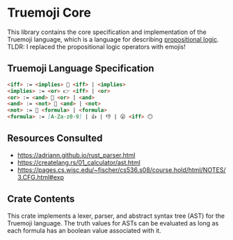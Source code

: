 # Truemoji Core

This library contains the core specification and implementation of the Truemoji language, which is a language for describing [propositional logic](https://en.wikipedia.org/wiki/Propositional_calculus). TLDR: I replaced the propositional logic operators with emojis! 

## Truemoji Language Specification

```markdown
<iff> := <implies> 🤝 <iff> | <implies>
<implies> := <or> 👉 <iff> | <or>
<or> := <and> 🙌 <or> | <and>
<and> := <not> 👏 <and> | <not>
<not> := 🚫 <formula> | <formula>
<formula> := [A-Za-z0-9] | 👍 | 👎 | 😮 <iff> 😶
```

## Resources Consulted

* <https://adriann.github.io/rust_parser.html>
* <https://createlang.rs/01_calculator/ast.html>
* <https://pages.cs.wisc.edu/~fischer/cs536.s08/course.hold/html/NOTES/3.CFG.html#exp>

## Crate Contents

This crate implements a lexer, parser, and abstract syntax tree (AST) for the Truemoji language.
The truth values for ASTs can be evaluated as long as each formula has an boolean value associated with it.
